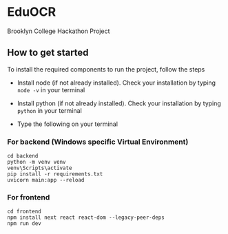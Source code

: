 # EduOCR
Brooklyn College Hackathon Project

## How to get started
To install the required components to run the project, follow the steps

- Install node (if not already installed). Check your installation by typing `node -v` in your terminal

- Install python (if not already installed). Check your installation by typing `python` in your terminal

- Type the following on your terminal
### For backend (Windows specific Virtual Environment)
```
cd backend
python -m venv venv
venv\Scripts\activate
pip install -r requirements.txt
uvicorn main:app --reload
```
### For frontend
```
cd frontend
npm install next react react-dom --legacy-peer-deps
npm run dev
```


